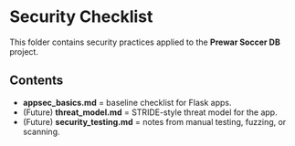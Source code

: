 # Security Checklist

This folder contains security practices applied to the **Prewar Soccer DB** project.  

## Contents
- **appsec_basics.md** = baseline checklist for Flask apps.
- (Future) **threat_model.md** = STRIDE-style threat model for the app.
- (Future) **security_testing.md** = notes from manual testing, fuzzing, or scanning.
